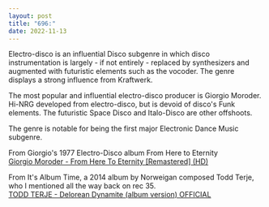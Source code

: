 ```yaml
---
layout: post
title: "696:"
date: 2022-11-13
---
```


Electro-disco is an influential Disco subgenre in which disco instrumentation is largely \- if not entirely \- replaced by synthesizers and augmented with futuristic elements such as the vocoder. The genre displays a strong influence from Kraftwerk.

The most popular and influential electro-disco producer is Giorgio Moroder. Hi-NRG developed from electro-disco, but is devoid of disco's Funk elements. The futuristic Space Disco and Italo-Disco are other offshoots.

The genre is notable for being the first major Electronic Dance Music subgenre.

From Giorgio's 1977 Electro-Disco album From Here to Eternity  
[Giorgio Moroder \- From Here To Eternity \[Remastered\] (HD)](https://youtu.be/qTFEyFEu1Fk)

From It's Album Time, a 2014 album by Norweigan composed Todd Terje, who I mentioned all the way back on rec 35\.  
[TODD TERJE \- Delorean Dynamite (album version) OFFICIAL](https://youtu.be/LUOIvT9hzD8)
